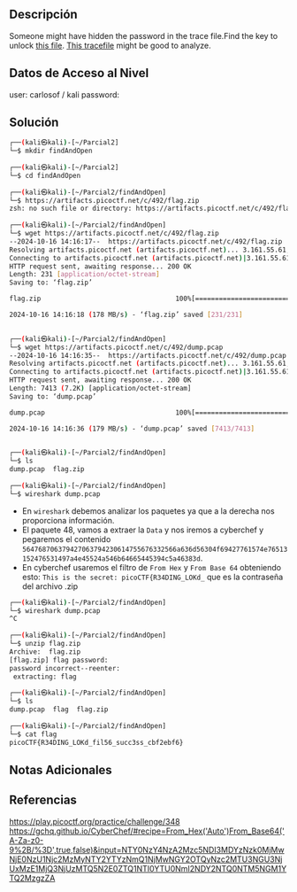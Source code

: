 ## Descripción 
Someone might have hidden the password in the trace file.Find the key to unlock [this file](https://artifacts.picoctf.net/c/492/flag.zip). [This tracefile](https://artifacts.picoctf.net/c/492/dump.pcap) might be good to analyze.

## Datos de Acceso al Nivel
user: carlosof / kali
password:

## Solución
```bash
┌──(kali㉿kali)-[~/Parcial2]
└─$ mkdir findAndOpen  
                                                                                                                                                                      
┌──(kali㉿kali)-[~/Parcial2]
└─$ cd findAndOpen 
                                                                                                                                                                      
┌──(kali㉿kali)-[~/Parcial2/findAndOpen]
└─$ https://artifacts.picoctf.net/c/492/flag.zip
zsh: no such file or directory: https://artifacts.picoctf.net/c/492/flag.zip
                                                                                                                                                                      
┌──(kali㉿kali)-[~/Parcial2/findAndOpen]
└─$ wget https://artifacts.picoctf.net/c/492/flag.zip
--2024-10-16 14:16:17--  https://artifacts.picoctf.net/c/492/flag.zip
Resolving artifacts.picoctf.net (artifacts.picoctf.net)... 3.161.55.61, 3.161.55.64, 3.161.55.100, ...
Connecting to artifacts.picoctf.net (artifacts.picoctf.net)|3.161.55.61|:443... connected.
HTTP request sent, awaiting response... 200 OK
Length: 231 [application/octet-stream]
Saving to: ‘flag.zip’

flag.zip                                  100%[===================================================================================>]     231  --.-KB/s    in 0s      

2024-10-16 14:16:18 (178 MB/s) - ‘flag.zip’ saved [231/231]

                                                                                                                                                                      
┌──(kali㉿kali)-[~/Parcial2/findAndOpen]
└─$ wget https://artifacts.picoctf.net/c/492/dump.pcap
--2024-10-16 14:16:35--  https://artifacts.picoctf.net/c/492/dump.pcap
Resolving artifacts.picoctf.net (artifacts.picoctf.net)... 3.161.55.61, 3.161.55.64, 3.161.55.100, ...
Connecting to artifacts.picoctf.net (artifacts.picoctf.net)|3.161.55.61|:443... connected.
HTTP request sent, awaiting response... 200 OK
Length: 7413 (7.2K) [application/octet-stream]
Saving to: ‘dump.pcap’

dump.pcap                                 100%[===================================================================================>]   7.24K  --.-KB/s    in 0s      

2024-10-16 14:16:36 (179 MB/s) - ‘dump.pcap’ saved [7413/7413]

                                                                                                                                                                      
┌──(kali㉿kali)-[~/Parcial2/findAndOpen]
└─$ ls
dump.pcap  flag.zip
                                                                                                                                                                      
┌──(kali㉿kali)-[~/Parcial2/findAndOpen]
└─$ wireshark dump.pcap   
```
- En `wireshark` debemos analizar los paquetes ya que a la derecha nos proporciona información.
- El paquete 48, vamos a extraer la `Data` y nos iremos a cyberchef y pegaremos el contenido `564768706379427063794230614755676332566a636d56304f69427761574e76513152476531497a4e45524a546b64665445394c5a46383d`.
- En cyberchef usaremos el filtro de `From Hex` y `From Base 64` obteniendo esto: `This is the secret: picoCTF{R34DING_LOKd_` que es la contraseña del archivo .zip
```bash
┌──(kali㉿kali)-[~/Parcial2/findAndOpen]
└─$ wireshark dump.pcap        
^C
                                                                                                                                                                      
┌──(kali㉿kali)-[~/Parcial2/findAndOpen]
└─$ unzip flag.zip                                                                                                          
Archive:  flag.zip
[flag.zip] flag password: 
password incorrect--reenter: 
 extracting: flag                    
                                                                                                                                                                      
┌──(kali㉿kali)-[~/Parcial2/findAndOpen]
└─$ ls
dump.pcap  flag  flag.zip
                                                                                                                                                                      
┌──(kali㉿kali)-[~/Parcial2/findAndOpen]
└─$ cat flag               
picoCTF{R34DING_LOKd_fil56_succ3ss_cbf2ebf6}

```
## Notas Adicionales

## Referencias 
https://play.picoctf.org/practice/challenge/348
https://gchq.github.io/CyberChef/#recipe=From_Hex('Auto')From_Base64('A-Za-z0-9%2B/%3D',true,false)&input=NTY0NzY4NzA2Mzc5NDI3MDYzNzk0MjMwNjE0NzU1Njc2MzMyNTY2YTYzNmQ1NjMwNGY2OTQyNzc2MTU3NGU3NjUxMzE1MjQ3NjUzMTQ5N2E0ZTQ1NTI0YTU0NmI2NDY2NTQ0NTM5NGM1YTQ2MzgzZA